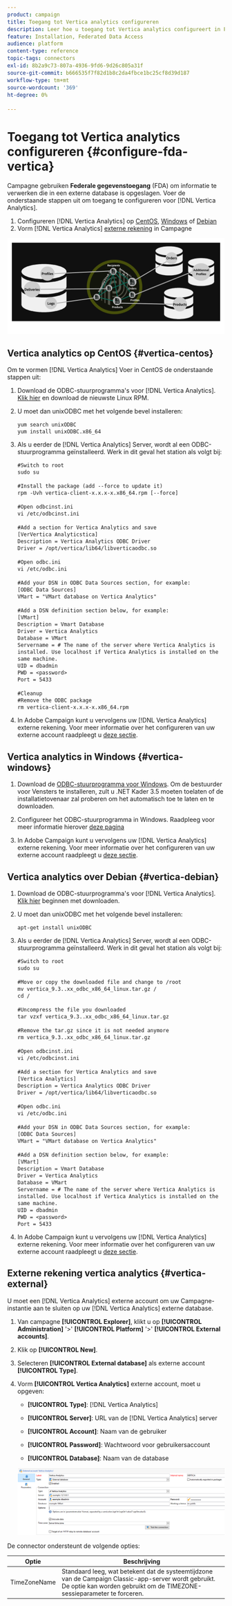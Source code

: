 ```yaml
---
product: campaign
title: Toegang tot Vertica analytics configureren
description: Leer hoe u toegang tot Vertica analytics configureert in FDA
feature: Installation, Federated Data Access
audience: platform
content-type: reference
topic-tags: connectors
exl-id: 8b2a9c73-807a-4936-9fd6-9d26c805a31f
source-git-commit: b666535f7f82d1b8c2da4fbce1bc25cf8d39d187
workflow-type: tm+mt
source-wordcount: '369'
ht-degree: 0%

---
```


# Toegang tot Vertica analytics configureren {#configure-fda-vertica}



Campagne gebruiken **Federale gegevenstoegang** (FDA) om informatie te verwerken die in een externe database is opgeslagen. Voer de onderstaande stappen uit om toegang te configureren voor [!DNL Vertica Analytics].

1. Configureren [!DNL Vertica Analytics] op [CentOS](#vertica-centos), [Windows](#vertica-windows) of [Debian](#vertica-debian)
1. Vorm [!DNL Vertica Analytics] [externe rekening](#vertica-external) in Campagne

![](assets/snowflake_3.png)

## Vertica analytics op CentOS {#vertica-centos}

Om te vormen [!DNL Vertica Analytics] Voer in CentOS de onderstaande stappen uit:

1. Download de ODBC-stuurprogramma&#39;s voor [!DNL Vertica Analytics]. [Klik hier](https://www.vertica.com/download/vertica/client-drivers/) en download de nieuwste Linux RPM.

1. U moet dan unixODBC met het volgende bevel installeren:

   ```
   yum search unixODBC
   yum install unixODBC.x86_64
   ```

1. Als u eerder de [!DNL Vertica Analytics] Server, wordt al een ODBC-stuurprogramma geïnstalleerd. Werk in dit geval het station als volgt bij:

   ```
   #Switch to root
   sudo su
   
   #Install the package (add --force to update it)
   rpm -Uvh vertica-client-x.x.x-x.x86_64.rpm [--force]
   
   #Open odbcinst.ini
   vi /etc/odbcinst.ini
   
   #Add a section for Vertica Analytics and save
   [VerVertica Analyticstica]
   Description = Vertica Analytics ODBC Driver
   Driver = /opt/vertica/lib64/libverticaodbc.so
   
   #Open odbc.ini
   vi /etc/odbc.ini
   
   #Add your DSN in ODBC Data Sources section, for example:
   [ODBC Data Sources]
   VMart = "VMart database on Vertica Analytics"
   
   #Add a DSN definition section below, for example:
   [VMart]
   Description = Vmart Database
   Driver = Vertica Analytics
   Database = VMart
   Servername = # The name of the server where Vertica Analytics is installed. Use localhost if Vertica Analytics is installed on the same machine.
   UID = dbadmin
   PWD = <password>
   Port = 5433
   
   #Cleanup
   #Remove the ODBC package
   rm vertica-client-x.x.x-x.x86_64.rpm
   ```

1. In Adobe Campaign kunt u vervolgens uw [!DNL Vertica Analytics] externe rekening. Voor meer informatie over het configureren van uw externe account raadpleegt u [deze sectie](#vertica-external).

## Vertica analytics in Windows {#vertica-windows}

1. Download de [ODBC-stuurprogramma voor Windows](https://www.vertica.com/download/vertica/client-drivers/). Om de bestuurder voor Vensters te installeren, zult u .NET Kader 3.5 moeten toelaten of de installatietovenaar zal proberen om het automatisch toe te laten en te downloaden.

1. Configureer het ODBC-stuurprogramma in Windows. Raadpleeg voor meer informatie hierover [deze pagina](https://www.vertica.com/docs/9.2.x/HTML/Content/Authoring/ConnectingToVertica/ClientODBC/SettingUpADSN.htm)

1. In Adobe Campaign kunt u vervolgens uw [!DNL Vertica Analytics] externe rekening. Voor meer informatie over het configureren van uw externe account raadpleegt u [deze sectie](#vertical-external).

## Vertica analytics over Debian {#vertica-debian}

1. Download de ODBC-stuurprogramma&#39;s voor [!DNL Vertica Analytics]. [Klik hier](https://sfc-repo.snowflakecomputing.com/odbc/linux/latest/index.html) beginnen met downloaden.

1. U moet dan unixODBC met het volgende bevel installeren:

   ```
   apt-get install unixODBC
   ```

1. Als u eerder de [!DNL Vertica Analytics] Server, wordt al een ODBC-stuurprogramma geïnstalleerd. Werk in dit geval het station als volgt bij:

   ```
   #Switch to root
   sudo su
   
   #Move or copy the downloaded file and change to /root
   mv vertica_9.3..xx_odbc_x86_64_linux.tar.gz /
   cd /
   
   #Uncompress the file you downloaded
   tar vzxf vertica_9.3..xx_odbc_x86_64_linux.tar.gz
   
   #Remove the tar.gz since it is not needed anymore
   rm vertica_9.3..xx_odbc_x86_64_linux.tar.gz
   
   #Open odbcinst.ini
   vi /etc/odbcinst.ini
   
   #Add a section for Vertica Analytics and save
   [Vertica Analytics]
   Description = Vertica Analytics ODBC Driver
   Driver = /opt/vertica/lib64/libverticaodbc.so
   
   #Open odbc.ini
   vi /etc/odbc.ini
   
   #Add your DSN in ODBC Data Sources section, for example:
   [ODBC Data Sources]
   VMart = "VMart database on Vertica Analytics"
   
   #Add a DSN definition section below, for example:
   [VMart]
   Description = Vmart Database
   Driver = Vertica Analytics
   Database = VMart
   Servername = # The name of the server where Vertica Analytics is installed. Use localhost if Vertica Analytics is installed on the same machine.
   UID = dbadmin
   PWD = <password>
   Port = 5433
   ```

1. In Adobe Campaign kunt u vervolgens uw [!DNL Vertica Analytics] externe rekening. Voor meer informatie over het configureren van uw externe account raadpleegt u [deze sectie](#vertica-external).

## Externe rekening vertica analytics {#vertica-external}

U moet een [!DNL Vertica Analytics] externe account om uw Campagne-instantie aan te sluiten op uw [!DNL Vertica Analytics] externe database.

1. Van campagne **[!UICONTROL Explorer]**, klikt u op **[!UICONTROL Administration]** &#39;>&#39; **[!UICONTROL Platform]** &#39;>&#39; **[!UICONTROL External accounts]**.

1. Klik op **[!UICONTROL New]**.

1. Selecteren **[!UICONTROL External database]** als externe account **[!UICONTROL Type]**.

1. Vorm **[!UICONTROL Vertica Analytics]** externe account, moet u opgeven:

   * **[!UICONTROL Type]**: [!DNL Vertica Analytics]

   * **[!UICONTROL Server]**: URL van de [!DNL Vertica Analytics] server

   * **[!UICONTROL Account]**: Naam van de gebruiker

   * **[!UICONTROL Password]**: Wachtwoord voor gebruikersaccount

   * **[!UICONTROL Database]**: Naam van de database

   ![](assets/vertica.png)

De connector ondersteunt de volgende opties:

| Optie | Beschrijving |
|---|---|
| TimeZoneName | Standaard leeg, wat betekent dat de systeemtijdzone van de Campaign Classic-app-server wordt gebruikt. De optie kan worden gebruikt om de TIMEZONE-sessieparameter te forceren. |

